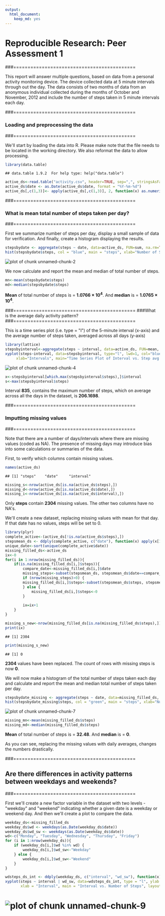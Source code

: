 ```yaml
---
output:
  html_document:
    keep_md: yes
---
```

# Reproducible Research: Peer Assessment 1

###===========================================



This report will answer multiple questions, based on data from a personal
activity monitoring device. The device collected data at 5 minute intervals through out the day. The data consists of two months of data from an anonymous individual collected during the months of October and November, 2012 and include the number of steps taken in 5 minute intervals each day.

###===========================================
### Loading and preprocessing the data
###===========================================

We'll start by loading the data into R. Please make note that the file needs to be located in the working directory. We also reformat the data to allow processing.


```r
library(data.table)
```

```
## data.table 1.9.2  For help type: help("data.table")
```

```r
active_ds<-read.table("activity.csv", header=TRUE, sep=",", stringsAsFactors=FALSE)
active_ds$date <- as.Date(active_ds$date, format = "%Y-%m-%d")
active_ds[,c(1,3)]<- apply(active_ds[,c(1,3)], 2, function(x) as.numeric(x))
```


###===========================================
### What is mean total number of steps taken per day?
###===========================================

First we summarize number of steps per day, display a small sample of data for verification. And finally, create a histogram displaying the results.



```r
stepsbydate <- aggregate(steps ~ date, data=active_ds, FUN=sum, na.rm=TRUE)
hist(stepsbydate$steps, col = "blue", main = "steps", xlab="Number of Steps, Daily")
```

![plot of chunk unnamed-chunk-2](figure/unnamed-chunk-2.png) 

We now calculate and report the mean and median of total number of steps.


```r
mn<-mean(stepsbydate$steps)
md<-median(stepsbydate$steps)
```

**Mean** of total number of steps is = **1.0766 &times; 10<sup>4</sup>**. And **median** is = **1.0765 &times; 10<sup>4</sup>**.

###===========================================
###What is the average daily activity pattern?
###===========================================



This is a time series plot (i.e. type = "l") of the 5-minute interval (x-axis) and the average number of steps taken, averaged across all days (y-axis)


```r
library(lattice)
stepsbyinterval<-aggregate(steps ~ interval, data=active_ds, FUN=mean, na.rm=TRUE)
xyplot(steps~interval, data=stepsbyinterval, type="l", lwd=1, col="blue", ylab="Steps Avg.",
     xlab="Intervals", main="Time Series Plot of Interval vs. Step avg.")
```

![plot of chunk unnamed-chunk-4](figure/unnamed-chunk-4.png) 

```r
x<-stepsbyinterval[which.max(stepsbyinterval$steps),]$interval
s<-max(stepsbyinterval$steps)
```

Interval **835**, contains the maximum number of steps, which on average across all the days in the dataset, is **206.1698**.

###===========================================
### Imputting missing values
###===========================================

Note that there are a number of days/intervals where there are missing values (coded as NA). The presence of missing days may introduce bias into some calculations or summaries of the data.

First, to verify which columns contain missing values.


```r
names(active_ds)
```

```
## [1] "steps"    "date"     "interval"
```

```r
missing_s<-nrow(active_ds[is.na(active_ds$steps),])
missing_d<-nrow(active_ds[is.na(active_ds$date),])
missing_i<-nrow(active_ds[is.na(active_ds$interval),])
```
Only **steps** contain **2304** missing values. The other two columns have no NA's.


We'll create a new dataset, replacing missing values with mean for that day. If that date has no values, steps will be set to 0. 
    

```r
library(plyr)
complete_active<-(active_ds[!is.na(active_ds$steps),])
stepsmean_ds <- ddply(complete_active, c("date"), function(x) apply(x[1], 2, mean))
unique_date<-sort(unique(complete_active$date))
missing_filled_ds<-active_ds
ix<-0
for(i in 1:nrow(missing_filled_ds)){
    if(is.na(missing_filled_ds[i,]$steps)){
        compare_date<-missing_filled_ds[i,]$date
        missing_steps<-subset(stepsmean_ds, stepsmean_ds$date==compare_date)
        if (nrow(missing_steps)>0) {
        missing_filled_ds[i,]$steps<-subset(stepsmean_ds$steps, stepsmean_ds$date==compare_date)
        } else {
            missing_filled_ds[i,]$steps<-0
        } 
        
        ix=ix+1
    }
}

missing_s_new<-nrow(missing_filled_ds[is.na(missing_filled_ds$steps),])
print(ix)
```

```
## [1] 2304
```

```r
print(missing_s_new)
```

```
## [1] 0
```

**2304** values have been replaced. The count of rows with missing steps is now 
**0**.


We will now make a histogram of the total number of steps taken each day and calculate and report the mean and median total number of steps taken per day. 


```r
stepsbydate_missing <- aggregate(steps ~ date, data=missing_filled_ds, FUN=sum, na.rm=TRUE)
hist(stepsbydate_missing$steps, col = "green", main = "steps", xlab="Number of Steps, Daily")
```

![plot of chunk unnamed-chunk-7](figure/unnamed-chunk-7.png) 


```r
missing_mn<-mean(missing_filled_ds$steps)
missing_md<-median(missing_filled_ds$steps)
```

**Mean** of total number of steps is = **32.48**. And **median** is = **0**. 

As you can see, replacing the missing values with daily averages, changes the numbers drastically. 

###===========================================
## Are there differences in activity patterns between weekdays and weekends?
###===========================================


First we'll create a new factor variable in the dataset with two levels - "weekday" and "weekend" indicating whether a given date is a weekday or weekend day. And then we'll create a plot to compare the data. 


 

```r
weekday_ds<-missing_filled_ds
weekday_ds$wd <- weekdays(as.Date(weekday_ds$date))
weekday_ds$wd_sw <- weekdays(as.Date(weekday_ds$date))
wd<-c("Monday", "Tuesday", "Wednesday", "Thursday", "Friday")
for (i in 1:nrow(weekday_ds)){
    if (weekday_ds[i,]$wd %in% wd) {
        weekday_ds[i,]$wd_sw<-"Weekday"
    } else {
        weekday_ds[i,]$wd_sw<-"Weekend"
    }
}

wdsteps_ds_int <- ddply(weekday_ds, c("interval", "wd_sw"), function(x) apply(x[1], 2, mean))
xyplot(steps ~ interval | wd_sw, data=wdsteps_ds_int, type = "l", ylab = "Number of Steps", 
       xlab = "Interval", main = "Interval vs. Number of Steps", layout = c(1, 2))
```

![plot of chunk unnamed-chunk-9](figure/unnamed-chunk-9.png) 
=======
